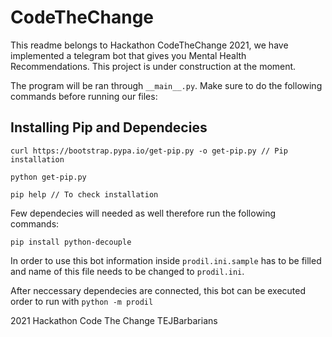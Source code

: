 # CodeTheChange
This readme belongs to Hackathon CodeTheChange 2021, we have implemented a telegram bot that gives you Mental Health Recommendations. This project is under construction at the moment.

The program will be ran through `__main__.py`. Make sure to do the following commands before running our files:

## Installing Pip and Dependecies
```
curl https://bootstrap.pypa.io/get-pip.py -o get-pip.py // Pip installation 

python get-pip.py

pip help // To check installation
```
Few dependecies will needed as well therefore run the following commands:
```
pip install python-decouple

```
In order to use this bot information inside `prodil.ini.sample` has to be filled and name of this file needs to be changed to `prodil.ini`.

After neccessary dependecies are connected, this bot can be executed order to run with `python -m prodil`

2021 Hackathon Code The Change TEJBarbarians
